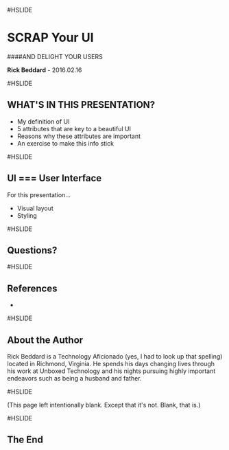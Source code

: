 #HSLIDE

# SCRAP Your UI
####AND DELIGHT YOUR USERS

<span class="primary"><strong>Rick Beddard</strong></span> - 2016.02.16

#HSLIDE

## WHAT'S IN THIS PRESENTATION?

- My definition of UI <!-- .element: class="fragment" -->
- 5 attributes that are key to a beautiful UI <!-- .element: class="fragment" -->
- Reasons why these attributes are important <!-- .element: class="fragment" -->
- An exercise to make this info stick <!-- .element: class="fragment" -->

#HSLIDE

## UI === User Interface

For this presentation...

- Visual layout
- Styling

#HSLIDE

## Questions?

#HSLIDE

## References

- 

#HSLIDE

## About the Author

<span class="primary">Rick Beddard</span> is a Technology Aficionado (yes, I had to look up that spelling) located in Richmond, Virginia. He spends his days changing lives through his work at Unboxed Technology and his nights pursuing highly important endeavors such as being a husband and father.

#HSLIDE

(This page left intentionally blank. Except that it's not. Blank, that is.)

#HSLIDE

## The End
